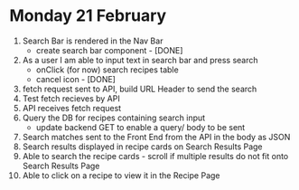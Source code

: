# Monday 21 February

1. Search Bar is rendered in the Nav Bar
   - create search bar component - [DONE]
2. As a user I am able to input text in search bar and press search
   - onClick (for now) search recipes table
   - cancel icon - [DONE]
3. fetch request sent to API, build URL Header to send the search
4. Test fetch recieves by API
5. API receives fetch request
6. Query the DB for recipes containing search input
   - update backend GET to enable a query/ body to be sent
7. Search matches sent to the Front End from the API in the body as JSON
8. Search results displayed in recipe cards on Search Results Page
9. Able to search the recipe cards - scroll if multiple results do not fit onto Search Results Page
10. Able to click on a recipe to view it in the Recipe Page
